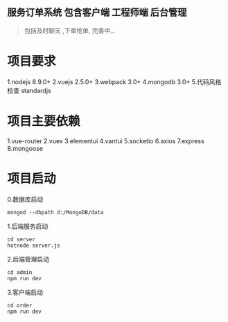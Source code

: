 
## 服务订单系统 包含客户端 工程师端 后台管理
> 包括及时聊天 ,下单抢单, 完善中...

# 项目要求
1.nodejs 8.9.0+
2.vuejs 2.5.0+
3.webpack 3.0+
4.mongodb 3.0+
5.代码风格检查 standardjs


# 项目主要依赖
1.vue-router
2.vuex
3.elementui
4.vantui
5.socketio
6.axios
7.express
8.mongoose

# 项目启动
0.数据库启动
```
mongod --dbpath d:/MongoDB/data
```
1.后端服务启动
```
cd server
hotnode server.js
```
2.后端管理启动
```
cd admin
npm run dev
```
3.客户端启动
```
cd order
npm run dev
```



